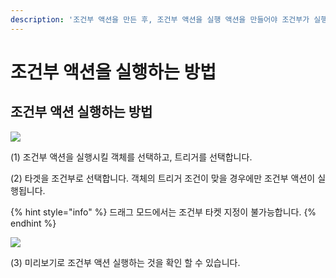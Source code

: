 ```yaml
---
description: '조건부 액션을 만든 후, 조건부 액션을 실행 액션을 만들어야 조건부가 실행합니다.'
---
```


# 조건부 액션을 실행하는 방법

## 조건부 액션 실행하는 방법

![](https://blobscdn.gitbook.com/v0/b/gitbook-28427.appspot.com/o/assets%2F-LstKT5CJ2oikjE8938t%2F-LsumDMWZoSdeYkyJOxA%2F-LsumIenK7omEWeWqkSW%2Fimage.png?alt=media&token=1a2cfac9-f229-46ca-a5f9-e9d63751ccc5)

\(1\) 조건부 액션을 실행시킬 객체를 선택하고, 트리거를 선택합니다.

\(2\) 타겟을 조건부로 선택합니다. 객체의 트리거 조건이 맞을 경우에만 조건부 액션이 실행됩니다.

{% hint style="info" %}
드래그 모드에서는 조건부 타켓 지정이 불가능합니다.
{% endhint %}

![](https://blobscdn.gitbook.com/v0/b/gitbook-28427.appspot.com/o/assets%2F-LstKT5CJ2oikjE8938t%2F-LszGWqTYW4VxsXr4uGI%2F-LszHvSVZzawRzbeNz9h%2F%EC%A1%B0%EA%B1%B4%EB%B6%80%EC%95%A1%EC%85%981-5.png?alt=media&token=2f5b010e-6e1e-4439-89fe-c568bde04fe0)

\(3\) 미리보기로 조건부 액션 실행하는 것을 확인 할 수 있습니다.

